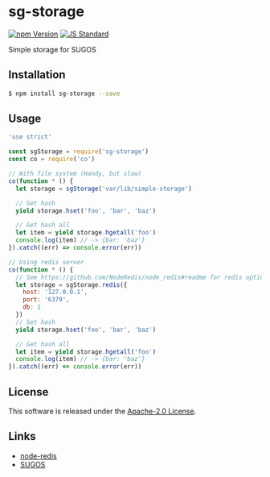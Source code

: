 sg-storage
==========

<!---
This file is generated by ape-tmpl. Do not update manually.
--->

<!-- Badge Start -->
<a name="badges"></a>

[![npm Version][bd_npm_shield_url]][bd_npm_url]
[![JS Standard][bd_standard_shield_url]][bd_standard_url]

[bd_repo_url]: https://github.com/realglobe-Inc/sg-storage
[bd_travis_url]: http://travis-ci.org/realglobe-Inc/sg-storage
[bd_travis_shield_url]: http://img.shields.io/travis/realglobe-Inc/sg-storage.svg?style=flat
[bd_travis_com_url]: http://travis-ci.com/realglobe-Inc/sg-storage
[bd_travis_com_shield_url]: https://api.travis-ci.com/realglobe-Inc/sg-storage.svg?token=
[bd_license_url]: https://github.com/realglobe-Inc/sg-storage/blob/master/LICENSE
[bd_codeclimate_url]: http://codeclimate.com/github/realglobe-Inc/sg-storage
[bd_codeclimate_shield_url]: http://img.shields.io/codeclimate/github/realglobe-Inc/sg-storage.svg?style=flat
[bd_codeclimate_coverage_shield_url]: http://img.shields.io/codeclimate/coverage/github/realglobe-Inc/sg-storage.svg?style=flat
[bd_gemnasium_url]: https://gemnasium.com/realglobe-Inc/sg-storage
[bd_gemnasium_shield_url]: https://gemnasium.com/realglobe-Inc/sg-storage.svg
[bd_npm_url]: http://www.npmjs.org/package/sg-storage
[bd_npm_shield_url]: http://img.shields.io/npm/v/sg-storage.svg?style=flat
[bd_standard_url]: http://standardjs.com/
[bd_standard_shield_url]: https://img.shields.io/badge/code%20style-standard-brightgreen.svg

<!-- Badge End -->


<!-- Description Start -->
<a name="description"></a>

Simple storage for SUGOS

<!-- Description End -->


<!-- Overview Start -->
<a name="overview"></a>



<!-- Overview End -->


<!-- Sections Start -->
<a name="sections"></a>

<!-- Section from "doc/guides/01.Installation.md.hbs" Start -->

<a name="section-doc-guides-01-installation-md"></a>

Installation
-----

```bash
$ npm install sg-storage --save
```


<!-- Section from "doc/guides/01.Installation.md.hbs" End -->

<!-- Section from "doc/guides/02.Usage.md.hbs" Start -->

<a name="section-doc-guides-02-usage-md"></a>

Usage
---------

```javascript
'use strict'

const sgStorage = require('sg-storage')
const co = require('co')

// With file system (Handy, but slow)
co(function * () {
  let storage = sgStorage('var/lib/simple-storage')

  // Set hash
  yield storage.hset('foo', 'bar', 'baz')

  // Get hash all
  let item = yield storage.hgetall('foo')
  console.log(item) // -> {bar: 'baz'}
}).catch((err) => console.error(err))

// Using redis server
co(function * () {
  // See https://github.com/NodeRedis/node_redis#readme for redis options
  let storage = sgStorage.redis({
    host: '127.0.0.1',
    port: '6379',
    db: 1
  })
  // Set hash
  yield storage.hset('foo', 'bar', 'baz')

  // Get hash all
  let item = yield storage.hgetall('foo')
  console.log(item) // -> {bar: 'baz'}
}).catch((err) => console.error(err))

```


<!-- Section from "doc/guides/02.Usage.md.hbs" End -->


<!-- Sections Start -->


<!-- LICENSE Start -->
<a name="license"></a>

License
-------
This software is released under the [Apache-2.0 License](https://github.com/realglobe-Inc/sg-storage/blob/master/LICENSE).

<!-- LICENSE End -->


<!-- Links Start -->
<a name="links"></a>

Links
------

+ [node-redis][node_redis_url]
+ [SUGOS][sugos_url]

[node_redis_url]: https://github.com/NodeRedis/node_redis
[sugos_url]: https://github.com/realglobe-Inc/sugos

<!-- Links End -->
